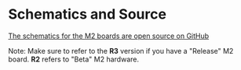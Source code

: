 # Schematics and Source

[The schematics for the M2 boards are open source on GitHub](https://github.com/macchina/m2-hardware)

Note: Make sure to refer to the **R3** version if you have a "Release" M2 board. **R2** refers to "Beta" M2 hardware.
